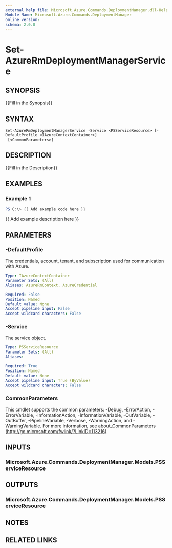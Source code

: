 ```yaml
---
external help file: Microsoft.Azure.Commands.DeploymentManager.dll-Help.xml
Module Name: Microsoft.Azure.Commands.DeploymentManager
online version:
schema: 2.0.0
---
```


# Set-AzureRmDeploymentManagerService

## SYNOPSIS
{{Fill in the Synopsis}}

## SYNTAX

```
Set-AzureRmDeploymentManagerService -Service <PSServiceResource> [-DefaultProfile <IAzureContextContainer>]
 [<CommonParameters>]
```

## DESCRIPTION
{{Fill in the Description}}

## EXAMPLES

### Example 1
```powershell
PS C:\> {{ Add example code here }}
```

{{ Add example description here }}

## PARAMETERS

### -DefaultProfile
The credentials, account, tenant, and subscription used for communication with Azure.

```yaml
Type: IAzureContextContainer
Parameter Sets: (All)
Aliases: AzureRmContext, AzureCredential

Required: False
Position: Named
Default value: None
Accept pipeline input: False
Accept wildcard characters: False
```

### -Service
The service object.

```yaml
Type: PSServiceResource
Parameter Sets: (All)
Aliases:

Required: True
Position: Named
Default value: None
Accept pipeline input: True (ByValue)
Accept wildcard characters: False
```

### CommonParameters
This cmdlet supports the common parameters: -Debug, -ErrorAction, -ErrorVariable, -InformationAction, -InformationVariable, -OutVariable, -OutBuffer, -PipelineVariable, -Verbose, -WarningAction, and -WarningVariable.
For more information, see about_CommonParameters (http://go.microsoft.com/fwlink/?LinkID=113216).

## INPUTS

### Microsoft.Azure.Commands.DeploymentManager.Models.PSServiceResource

## OUTPUTS

### Microsoft.Azure.Commands.DeploymentManager.Models.PSServiceResource

## NOTES

## RELATED LINKS

